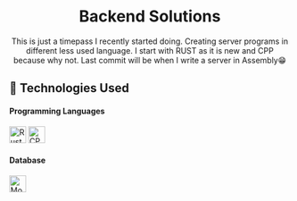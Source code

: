 <div align='center'>

<h1>Backend Solutions</h1>
<p>This is just a timepass I recently started doing. Creating server programs in different less used language. I start with RUST as it is new and CPP because why not. Last commit will be when I write a server in Assembly😁</p>

</div>


## :star2: Technologies Used

<h4>Programming Languages</h4> 
<div style="display: inline-block;">
    <img src="https://img.shields.io/badge/Rust-red?style=flat-square&logo=Rust&labelColor=grey&color=red" alt="Rust Logo" height="30">
    <img src="https://img.shields.io/badge/C%2B%2B-blue?style=flat-square&logo=C%2B%2B&labelColor=grey&color=%2300599C" alt="CPP Logo" height="30">
</div>
<h4>Database</h4> 
<div style="display: inline-block;">
    <img src="https://img.shields.io/badge/MongoDB-brightgreen?style=flat-square&logo=MongoDB&labelColor=grey&color=%2347A248" alt="MongoDB Logo" height="30">
</div>


